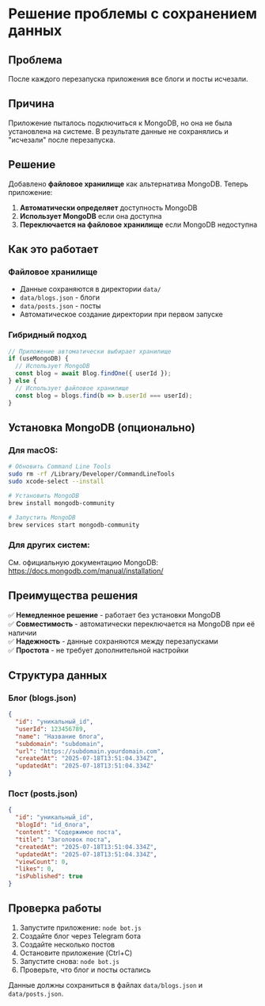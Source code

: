 # Решение проблемы с сохранением данных

## Проблема
После каждого перезапуска приложения все блоги и посты исчезали.

## Причина
Приложение пыталось подключиться к MongoDB, но она не была установлена на системе. В результате данные не сохранялись и "исчезали" после перезапуска.

## Решение
Добавлено **файловое хранилище** как альтернатива MongoDB. Теперь приложение:

1. **Автоматически определяет** доступность MongoDB
2. **Использует MongoDB** если она доступна
3. **Переключается на файловое хранилище** если MongoDB недоступна

## Как это работает

### Файловое хранилище
- Данные сохраняются в директории `data/`
- `data/blogs.json` - блоги
- `data/posts.json` - посты
- Автоматическое создание директории при первом запуске

### Гибридный подход
```javascript
// Приложение автоматически выбирает хранилище
if (useMongoDB) {
  // Использует MongoDB
  const blog = await Blog.findOne({ userId });
} else {
  // Использует файловое хранилище
  const blog = blogs.find(b => b.userId === userId);
}
```

## Установка MongoDB (опционально)

### Для macOS:
```bash
# Обновить Command Line Tools
sudo rm -rf /Library/Developer/CommandLineTools
sudo xcode-select --install

# Установить MongoDB
brew install mongodb-community

# Запустить MongoDB
brew services start mongodb-community
```

### Для других систем:
См. официальную документацию MongoDB: https://docs.mongodb.com/manual/installation/

## Преимущества решения

✅ **Немедленное решение** - работает без установки MongoDB  
✅ **Совместимость** - автоматически переключается на MongoDB при её наличии  
✅ **Надежность** - данные сохраняются между перезапусками  
✅ **Простота** - не требует дополнительной настройки  

## Структура данных

### Блог (blogs.json)
```json
{
  "id": "уникальный_id",
  "userId": 123456789,
  "name": "Название блога",
  "subdomain": "subdomain",
  "url": "https://subdomain.yourdomain.com",
  "createdAt": "2025-07-18T13:51:04.334Z",
  "updatedAt": "2025-07-18T13:51:04.334Z"
}
```

### Пост (posts.json)
```json
{
  "id": "уникальный_id",
  "blogId": "id_блога",
  "content": "Содержимое поста",
  "title": "Заголовок поста",
  "createdAt": "2025-07-18T13:51:04.334Z",
  "updatedAt": "2025-07-18T13:51:04.334Z",
  "viewCount": 0,
  "likes": 0,
  "isPublished": true
}
```

## Проверка работы

1. Запустите приложение: `node bot.js`
2. Создайте блог через Telegram бота
3. Создайте несколько постов
4. Остановите приложение (Ctrl+C)
5. Запустите снова: `node bot.js`
6. Проверьте, что блог и посты остались

Данные должны сохраниться в файлах `data/blogs.json` и `data/posts.json`. 